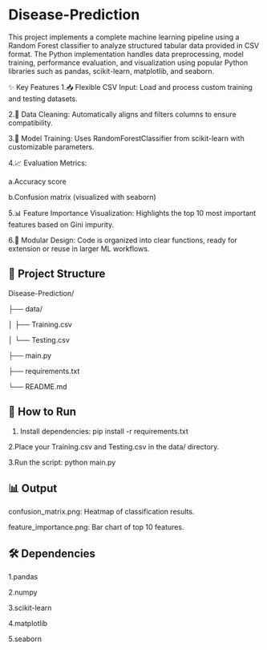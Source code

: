 # Disease-Prediction
This project implements a complete machine learning pipeline using a Random Forest classifier to analyze structured tabular data provided in CSV format. The Python implementation handles data preprocessing, model training, performance evaluation, and visualization using popular Python libraries such as pandas, scikit-learn, matplotlib, and seaborn.

✨ Key Features
1.📥 Flexible CSV Input: Load and process custom training and testing datasets.

2.🧹 Data Cleaning: Automatically aligns and filters columns to ensure compatibility.

3.🧠 Model Training: Uses RandomForestClassifier from scikit-learn with customizable parameters.

4.📈 Evaluation Metrics:

   a.Accuracy score

   b.Confusion matrix (visualized with seaborn)

5.📊 Feature Importance Visualization: Highlights the top 10 most important features based on Gini impurity.

6.📂 Modular Design: Code is organized into clear functions, ready for extension or reuse in larger ML workflows.

## 📁 Project Structure

Disease-Prediction/

├── data/

│ ├── Training.csv

│ └── Testing.csv

├── main.py

├── requirements.txt

└── README.md


## 🚀 How to Run

1. Install dependencies:
pip install -r requirements.txt

2.Place your Training.csv and Testing.csv in the data/ directory.

3.Run the script: python main.py

## 📊 Output
confusion_matrix.png: Heatmap of classification results.

feature_importance.png: Bar chart of top 10 features.

## 🛠️ Dependencies

1.pandas

2.numpy

3.scikit-learn

4.matplotlib

5.seaborn
